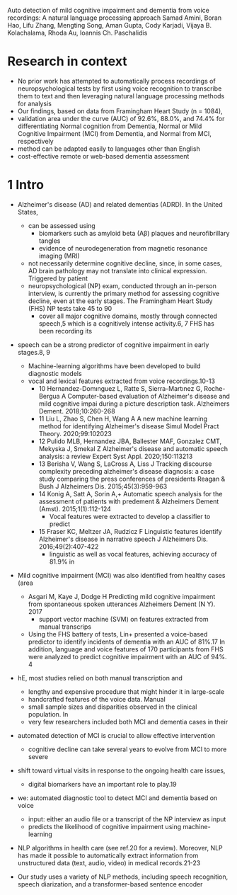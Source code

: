Auto detection of mild cognitive impairment and dementia from voice recordings:
  A natural language processing approach
Samad Amini, Boran Hao, Lifu Zhang, Mengting Song, Aman Gupta, Cody Karjadi,
  Vijaya B. Kolachalama, Rhoda Au, Ioannis Ch. Paschalidis

# Research in context

* No prior work has attempted to automatically process recordings of
  neuropsychological tests
  by first using voice recognition to transcribe them to text and
  then leveraging natural language processing methods for analysis
* Our findings, based on data from Framingham Heart Study (n = 1084),
* validation area under the curve (AUC) of 92.6%, 88.0%, and 74.4% for
  differentiating Normal cognition from Dementia, Normal or Mild Cognitive
  Impairment (MCI) from Dementia, and Normal from MCI, respectively
* method can be adapted easily to languages other than English
* cost-effective remote or web-based dementia assessment

# 1 Intro

* Alzheimer's disease (AD) and related dementias (ADRD). In the United States,
  * can be assessed using
    * biomarkers such as amyloid beta (Aβ) plaques and neurofibrillary tangles
    * evidence of neurodegeneration from magnetic resonance imaging (MRI)
  * not necessarily determine cognitive decline, since, in some cases, AD brain
    pathology may not translate into clinical expression. Triggered by patient
  * neuropsychological (NP) exam, conducted through an in-person interview, is
    currently the primary method for assessing cognitive decline, even at the
    early stages. The Framingham Heart Study (FHS) NP tests take 45 to 90
    * cover all major cognitive domains, mostly through connected speech,5
      which is a cognitively intense activity.6, 7 FHS has been recording its
* speech can be a strong predictor of cognitive impairment in early stages.8, 9
  * Machine-learning algorithms have been developed to build diagnostic models
  * vocal and lexical features extracted from voice recordings.10-13
    * 10 Hernandez-Domınguez L, Ratte S, Sierra-Martınez G, Roche-Bergua A
      Computer-based evaluation of Alzheimer's disease and mild cognitive impai
      during a picture description task. Alzheimers Dement. 2018;10:260-268
    * 11 Liu L, Zhao S, Chen H, Wang A
      A new machine learning method for identifying Alzheimer's disease
      Simul Model Pract Theory. 2020;99:102023
    * 12 Pulido MLB, Hernandez JBA, Ballester MAF, Gonzalez CMT, Mekyska J, Smekal Z
      Alzheimer's disease and automatic speech analysis: a review
      Expert Syst Appl. 2020;150:113213
    * 13 Berisha V, Wang S, LaCross A, Liss J
      Tracking discourse complexity preceding alzheimer's disease diagnosis:
        a case study comparing the press conferences of presidents Reagan & Bush
        J Alzheimers Dis.  2015;45(3):959-963
    * 14 Konig A, Satt A, Sorin A,+
      Automatic speech analysis for the assessment of patients with predement &
      Alzheimers Dement (Amst). 2015;1(1):112-124
      * Vocal features were extracted to develop a classifier to predict
    * 15 Fraser KC, Meltzer JA, Rudzicz F
      Linguistic features identify Alzheimer's disease in narrative speech
      J Alzheimers Dis. 2016;49(2):407-422
      * linguistic as well as vocal features, achieving accuracy of 81.9% in
* Mild cognitive impairment (MCI) was also identified from healthy cases (area
  * Asgari M, Kaye J, Dodge H
    Predicting mild cognitive impairment from spontaneous spoken utterances
    Alzheimers Dement (N Y). 2017
    * support vector machine (SVM) on features extracted from manual transcrips
  * Using the FHS battery of tests, Lin+ presented a voice-based predictor to
    identify incidents of dementia with an AUC of 81%.17 In addition, language
    and voice features of 170 participants from FHS were analyzed to predict
    cognitive impairment with an AUC of 94%.  4

* hE, most studies relied on
  both manual transcription and
    * lengthy and expensive procedure that might hinder it in large-scale
  * handcrafted features of the voice data. Manual
  * small sample sizes and disparities observed in the clinical population. In
  * very few researchers included both MCI and dementia cases in their
* automated detection of MCI is crucial to allow effective intervention
  * cognitive decline can take several years to evolve from MCI to more severe
* shift toward virtual visits in response to the ongoing health care issues,
  * digital biomarkers have an important role to play.19

* we: automated diagnostic tool to detect MCI and dementia based on voice
  * input: either an audio file or a transcript of the NP interview as input
  * predicts the likelihood of cognitive impairment using machine-learning
* NLP algorithms in health care (see ref.20 for a review). Moreover, NLP has
  made it possible to automatically extract information from unstructured data
  (text, audio, video) in medical records.21-23
* Our study uses a variety of NLP methods, including speech recognition, speech
  diarization, and a transformer-based sentence encoder
